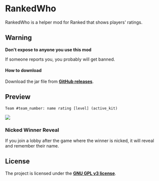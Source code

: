 # RankedWho

RankedWho is a helper mod for Ranked that shows players' ratings.

## Warning

**Don't expose to anyone you use this mod**

If someone reports you, you probably will get banned.

#### How to download

Download the jar file from [**GitHub releases**](https://github.com/mdashlw/ranked-who/releases/latest).

## Preview

`Team #team_number: name rating [level] (active_kit)`

![](https://cdn.discordapp.com/attachments/514759495721811987/564382089324265472/unknown.png)

### Nicked Winner Reveal

If you join a lobby after the game where the winner is nicked, it will reveal and remember their name.

## License

The project is licensed under the **[GNU GPL v3 license](https://choosealicense.com/licenses/gpl-3.0/)**.
